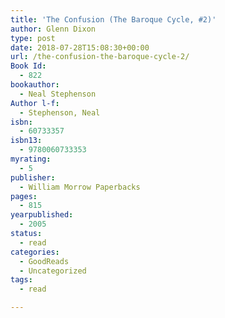 ```yaml
---
title: 'The Confusion (The Baroque Cycle, #2)'
author: Glenn Dixon
type: post
date: 2018-07-28T15:08:30+00:00
url: /the-confusion-the-baroque-cycle-2/
Book Id:
  - 822
bookauthor:
  - Neal Stephenson
Author l-f:
  - Stephenson, Neal
isbn:
  - 60733357
isbn13:
  - 9780060733353
myrating:
  - 5
publisher:
  - William Morrow Paperbacks
pages:
  - 815
yearpublished:
  - 2005
status:
  - read
categories:
  - GoodReads
  - Uncategorized
tags:
  - read

---
```

